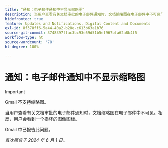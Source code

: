 ```yaml
---
title: ”通知：电子邮件通知中不显示缩略图“
description: 当用户查看有关文档审批的电子邮件通知时，文档缩略图在电子邮件中不可见”
hidefromtoc: true
feature: Updates and Notifications, Digital Content and Documents
exl-id: 8f378ff6-5a44-40a2-b28e-c613b63a1b76
source-git-commit: 3748397ffac3bc93e59d51b5ef967bfa62a8b4f5
workflow-type: ht
source-wordcount: '78'
ht-degree: 100%

---
```


# 通知：电子邮件通知中不显示缩略图

<!-- 
>[!NOTE]
>
>This issue was fixed on July 29, 2024.

-->

>[!IMPORTANT]
>
>Gmail 不支持缩略图。

当用户查看有关文档审批的电子邮件通知时，文档缩略图在电子邮件中不可见。相反，用户会看到一个损坏的图像图标。

Gmail 中已报告此问题。

_首次报告于 2024 年 6 月 1 日。_
